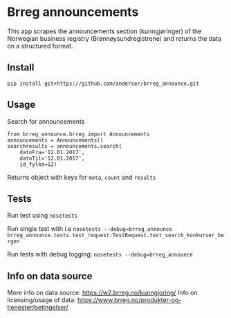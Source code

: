 # Brreg announcements
This app scrapes the announcements section (kunngjøringer) of the Norwegian business registry (Brønnøysundregistrene) and returns the data on a structured format.

## Install

`pip install git+https://github.com/anderser/brreg_announce.git`

## Usage

Search for announcements

```
from brreg_announce.brreg import Announcements
announcements = Announcements()
searchresults = announcements.search(
    datoFra='12.01.2017',
    datoTil='12.01.2017',
    id_fylke=12)
```

Returns object with keys for `meta`, `count` and `results`

## Tests

Run test using `nosetests`

Run single test with i.e `nosetests --debug=brreg_announce brreg_announce.tests.test_request:TestRequest.test_search_konkurser_bergen`

Run tests with debug logging: `nosetests --debug=brreg_announce`

## Info on data source

More info on data source: https://w2.brreg.no/kunngjoring/
Info on licensing/usage of data: https://www.brreg.no/produkter-og-tjenester/betingelser/